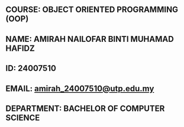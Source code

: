 ## COURSE: OBJECT ORIENTED PROGRAMMING (OOP)

## NAME: AMIRAH NAILOFAR BINTI MUHAMAD HAFIDZ

## ID: 24007510

## EMAIL: amirah_24007510@utp.edu.my

## DEPARTMENT: BACHELOR OF COMPUTER SCIENCE



